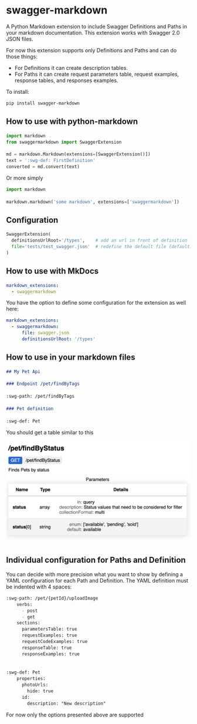 # swagger-markdown

A Python Markdown extension to include Swagger Definitions and Paths in your markdown documentation.
This extension works with Swagger 2.0 JSON files.

For now this extension supports only Definitions and Paths and can do those things:

 * For Definitions it can create description tables.
 * For Paths it can create request parameters table, request examples, response tables, and responses examples.


To install:

```bash
pip install swagger-markdown
```

## How to use with python-markdown

```python
import markdown
from swaggermarkdown import SwaggerExtension

md = markdown.Markdown(extensions=[SwaggerExtension()])
text = ':swg-def: FirstDefinition'
converted = md.convert(text)
```

Or more simply

```python
import markdown

markdown.markdown('some markdown', extensions=['swaggermarkdown'])
```

## Configuration

```python
SwaggerExtension(
  definitionsUrlRoot='/types',    # add an url in front of definition links (only if not present in current page)
  file='tests/test_swagger.json'  # redefine the default file (default: swagger.json)
)
```

## How to use with MkDocs

```yaml
markdown_extensions:
  - swaggermarkdown
```

You have the option to define some configuration for the extension as well here:

```yaml
markdown_extensions:
  - swaggermarkdown:
      file: swagger.json
      definitionsUrlRoot: '/types'
```
## How to use in your markdown files

```markdown
## My Pet Api

### Endpoint /pet/findByTags

:swg-path: /pet/findByTags

### Pet definition

:swg-def: Pet
```

You should get a table similar to this

 <img src="https://raw.githubusercontent.com/batiste/swagger-markdown/main/swaggermarkdown.png" width="700">

## Individual configuration for Paths and Definition

You can decide with more precision what you want to show by defining a YAML configuration
for each Path and Definition. The YAML definition must be indented with 4 spaces:

```markdown
:swg-path: /pet/{petId}/uploadImage
    verbs:
      - post
      - get
    sections:
      parametersTable: true
      requestExamples: true
      requestCodeExamples: true
      responseTable: true
      responseExamples: true


:swg-def: Pet
    properties:
      photoUrls:
        hide: true
      id:
        description: "New description"
```

For now only the options presented above are supported



